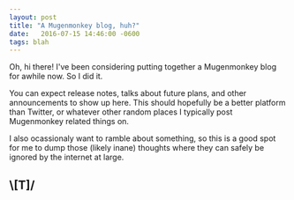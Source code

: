 ```yaml
---
layout: post
title: "A Mugenmonkey blog, huh?"
date:   2016-07-15 14:46:00 -0600
tags: blah
---
```


Oh, hi there! I've been considering putting together a Mugenmonkey blog for awhile now. So I did it.

You can expect release notes, talks about future plans, and other announcements to show up here.
This should hopefully be a better platform than Twitter, or whatever other random places I typically
post Mugenmonkey related things on.

I also ocassionaly want to ramble about something, so this is a good spot for me to dump
those (likely inane) thoughts where they can safely be ignored by the internet at large.

## \\[T]/
